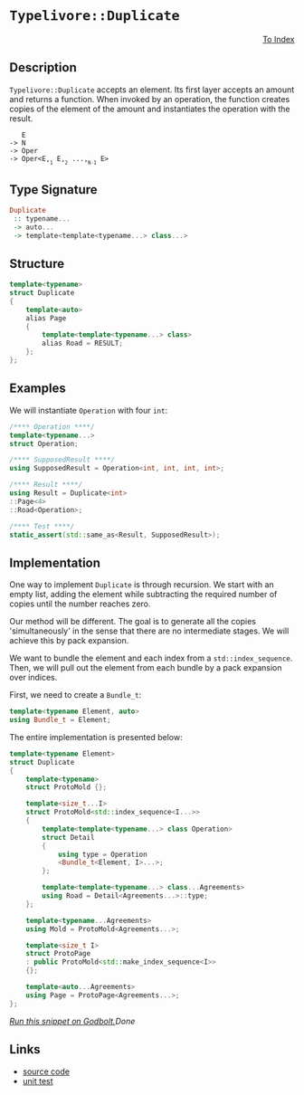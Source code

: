 <!-- Copyright 2024 Feng Mofan
SPDX-License-Identifier: Apache-2.0 -->

# `Typelivore::Duplicate`

<p style='text-align: right;'><a href="../../../facilities/metafunctions.md#typelivore-duplicate">To Index</a></p>

## Description

`Typelivore::Duplicate` accepts an element.
Its first layer accepts an amount and returns a function.
When invoked by an operation, the function creates copies of the element of the amount and instantiates the operation with the result.

<pre><code>   E
-> N
-> Oper
-> Oper&lt;E,<sub><sub>1</sub></sub> E,<sub><sub>2</sub></sub> ...,<sub><sub>N-1</sub></sub> E&gt;</code></pre>

## Type Signature

```Haskell
Duplicate
 :: typename...
 -> auto...
 -> template<template<typename...> class...>
```

## Structure

```C++
template<typename>
struct Duplicate
{
    template<auto>
    alias Page
    {
        template<template<typename...> class>
        alias Road = RESULT;
    };
};
```

## Examples

We will instantiate `Operation` with four `int`:

```C++
/**** Operation ****/
template<typename...>
struct Operation;

/**** SupposedResult ****/
using SupposedResult = Operation<int, int, int, int>;

/**** Result ****/
using Result = Duplicate<int>
::Page<4>
::Road<Operation>;

/**** Test ****/
static_assert(std::same_as<Result, SupposedResult>);
```

## Implementation

One way to implement `Duplicate` is through recursion.
We start with an empty list, adding the element while subtracting the required number of copies until the number reaches zero.

Our method will be different.
The goal is to generate all the copies 'simultaneously' in the sense that there are no intermediate stages.
We will achieve this by pack expansion.

We want to bundle the element and each index from a `std::index_sequence`.
Then, we will pull out the element from each bundle by a pack expansion over indices.

First, we need to create a `Bundle_t`:

```C++
template<typename Element, auto>
using Bundle_t = Element;
```

The entire implementation is presented below:

```C++
template<typename Element>
struct Duplicate
{
    template<typename>
    struct ProtoMold {};

    template<size_t...I>
    struct ProtoMold<std::index_sequence<I...>>
    {
        template<template<typename...> class Operation>
        struct Detail
        {
            using type = Operation
            <Bundle_t<Element, I>...>;
        };

        template<template<typename...> class...Agreements>
        using Road = Detail<Agreements...>::type;
    };

    template<typename...Agreements>
    using Mold = ProtoMold<Agreements...>;

    template<size_t I>
    struct ProtoPage
    : public ProtoMold<std::make_index_sequence<I>>
    {};

    template<auto...Agreements>
    using Page = ProtoPage<Agreements...>;
};
```

[*Run this snippet on Godbolt.*](https://godbolt.org/#z:OYLghAFBqd5QCxAYwPYBMCmBRdBLAF1QCcAaPECAMzwBtMA7AQwFtMQByARg9KtQYEAysib0QXACx8BBAKoBnTAAUAHpwAMvAFYTStJg1DIApACYAQuYukl9ZATwDKjdAGFUtAK4sGIAKwAzKSuADJ4DJgAcj4ARpjEIABsABykAA6oCoRODB7evgHBmdmOAuGRMSzxiam2mPZlDEIETMQE%2BT5%2BQfWNuS1tBBXRcQnJaQqt7Z2FPZODw1U14wCUtqhexMjsHAD0AFSHR8cnp/u7JhoAggdHANQAIpjprozIeJgKd8cX17dnAJOvyulxBZkCEWQ3iwdxMgTcXkctEIAE84dhQeYIQwoV4YXC3MhJugsFR0Zi/oCqUDQf99ncAJIsdL0NiCJhNb5HYF06mA4G0453CxeBjoegAfQIXMOwIImGZBnlBIIKJezDYd2wrMYBFIdyYiNQ5OuXmyRmFovFmClsMCDy1OsEcKs10F9weXhZeFE8pl51B8sVHMwKrVjFYmEdCt1Jquk2IXgcjy9yN9obdAHZXVc7nm7kGWSGw%2BrI3H83cE0npcpiKgiABZTzoWHZkyZh4uim5/OFpWh%2BHZABeNoIADoJwzy/mq8na/XUE3aOgCcSQCAIlhVBKlABHLxvAduBkTsfkwIY64V9s5isVvvF%2BEP5VP8MazCn9F3KFMBRfADyLzEByuTTnelYEImyZPK0dCguBeY3vBCEVmaETAAW4Z2g6gEJCBAjIShiHwiKYqSgQBLajGgj6lOF6fheXZXgh7adoEOaEXez5HtxJYRmwDHYN%2BBh/qeVzAMQmDUQQChgXeaEWgASqgTAtnCDowUwcHwuJknSQognrqqLxMT2iEdqZnG8a%2BpYCROulSWyMlyQpGFLmp9p3POjbNgSDn6YJlnMXm1luMOo6MnJs41nWRDKEwwAZmZdwgHc6ReLEaZebFi6%2BYOBDoOuLBMAA1jam6YNue4HjiR50RijHBa2VgWex3b3gqRYvm4hpEGJEmObqsmNclrleQlUbqdlC7xYlfkDQFE7nhxrUcZSfI/O6hxaqorAslGm3rRtsrdlikLQpN8JoLV6TOSNW30rhwGcodVyhcZ/EfktI3RXcT34QwQU3EKQheiUmDoIpnxeLQ0qvWNoPpODkPQ7D2F/UBAMEhEep3Dj%2Br43jzqMW1bpHfSUMKDDcPcqCY2U9T6Oet66bY8Tl5XOus1HpIcbrspqkEv9TTLd2dJ3AAKp8NMndc8yOMgEq/ko7QQGuIAKJGSvDW4DOw/qiPI3rFEXisLocGstCcP4vB%2BBwWikKgnBuNY1iVhsWyTeCPCkAQmgW2sJUBJIY4aCkZhmAAnJHXD%2BGHKRcJmmbSFbHCSLwLASBoGikHbDtOxwvAKCAOd%2B/bFukHAsAwIgIAbAQ6V6hQEBoMydAJFEkacKoKRJAAtEkkh3MAyDIHcUhjmYvAQ4QJB4IVXAyIIIhiOwUhL/IShqP7pC6IvADuwHpJwPCW9bts7wX/6Io3dyoFQdw9/3g/D6P48h2YdwQB4bf0MQsLexWLwMuWg1gQCQK3dI7cyDN0gdAkAwApBmD4HQeUxBi4QFiDvWIEQ2gohPrwHBzBiAon/LEbQmAHAENIK3Jy/4GC0HweXUgWBYheGAD1WgtBi7cF4FgYqRhxDMPwJJBweAABunwd6VUoYiHYPscYNB3siWIwESEeCwDvSCeBM68NIJI4gsQsiYCeAI4AyIjD%2BzWFQAwwAFAADUPj71wnbH2/Bl6iHEOvdxm8VDqGYXvfQhhjCu0sPoPAsRi6QDWKgW6uQeF92JOpUwlhrBmHzgY4g88pHRN6JQpoLgxQzD8IvMIEQRjVDGIvEoOQBDFL0DUpoixRiJEXnYfJ/QpgdE8F0PQ7SxECAGO0ZplTWm2C6fUtpXSRnLC4GsBQHttgSDPhwG2udL6cEfr3AeQ8R5jwnp/CAuBZ7/yxHM4BVi1gIEwKpMYEBA4gEkIEMckdAjJw0JIMwkgkjZ38EkSO%2BhODp1IJnQIXAxxJC4KkSOCckj%2BEkLHV5SR1nMILkXEuvsrGVxruAuuN9ETkEoHAv%2Bnc2CcDaCwcRmY%2B5MGEsE8ekcxzgodjPIgWSF4bxXl46QPjFB%2BJ3roZBh8mDH14SstZedeBX3xdKe%2BWzn5Dx/BaLgjLmVfx/lAv%2BADAhmCAZi8uYCIGoF/gkQlLdjWarGEqxBMcc40FhgkDBWDmFELwdQ11JCyEUKoXo2hup6GMJ3qw9hnDuHUP4cEoRDsREdMkTwllqhZHymoYo1ODsVFqJRBonYDttG6J9gYoxShTGRvQlimxCUHFOJcdQnxXK148tkHy7eASQDIIMJYlJVgwkqKifcx2cSBAJKSfaLtaSMkJHZTk/t/SCkQFcJMkIYoZlVIyFkWpeQemFGqeupp5SlirtnZ0wYi6j2DOmfulpfSJlbpKeMhYl7RnLPWJsJZczAWrIvqizZT8dl0uVaq0OX9jlsu1ec/VoCrk3KwIkftqdgWgsZR8zM/hI5J0CJ875CKUX504Oi0uWKq613ro3M1xKO5dw4BSl%2BLAFDiLHuIlVY5%2ByTGnvgNl889B1s8Q2jezb/EO10MEYVorT4folRsjg18G6Ijvg/VQNG6MMaYyx6U38LXQO1YEPVICK64vIzAolGm/4gHo0jCUjHI4SlUxKBTPLUGOsoM6h2HqmE%2B1c16/J1C/WCADUw6NmA2EcLEGGvREbBE5r4XgURjg43SMTcgORKbBBKOYRmvB2atFZPzbwQtxiS2CLLQavgtiq2YGceqWtsh60SEbYIfjAqQDBA7SE1JPaIl9piYOhgPDdhrjHZYdJUrMnZM63kgZfh51FNvXoMplQr07tKLkRdjTcgrrGWe5oN6Ch3s20MoYj7Zn3umDNqZD75tPvfQs19a9xVftwxwR%2Bin6N3Es8xkMkxgPsZIGBnTlzSDXNubBlZCG22MsCIEfwccEXZwh5mOokrHZ4dsBi3TKwHmSH8C8xOmZs4pEkDHLg4czDItToEe7Urkdo5WVPHDlPC4QYDvox1uRHlAA%3D%3D%3D)$Done$

## Links

- [source code](../../../../conceptrodon/typelivore/duplicate.hpp)
- [unit test](../../../../tests/unit/metafunctions/typelivore/duplicate.test.hpp)
